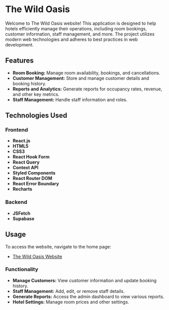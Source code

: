 # The Wild Oasis

Welcome to The Wild Oasis website! This application is designed to help hotels efficiently manage their operations, including room bookings, customer information, staff management, and more. The project utilizes modern web technologies and adheres to best practices in web development.

## Features

- **Room Booking:** Manage room availability, bookings, and cancellations.
- **Customer Management:** Store and manage customer details and booking history.
- **Reports and Analytics:** Generate reports for occupancy rates, revenue, and other key metrics.
- **Staff Management:** Handle staff information and roles.

## Technologies Used

### Frontend
- **React.js**
- **HTML5**
- **CSS3**
- **React Hook Form**
- **React Query**
- **Context API**
- **Styled Components**
- **React Router DOM**
- **React Error Boundary**
- **Recharts**

### Backend
- **JSFetch**
- **Supabase**

## Usage

To access the website, navigate to the home page:

- [The Wild Oasis Website](https://thewildoasis-one.vercel.app/login)

### Functionality

- **Manage Customers:** View customer information and update booking history.
- **Staff Management:** Add, edit, or remove staff details.
- **Generate Reports:** Access the admin dashboard to view various reports.
- **Hotel Settings:** Manage room prices and other settings.
